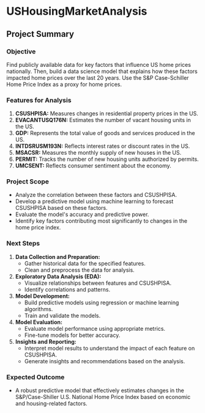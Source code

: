 # USHousingMarketAnalysis

## Project Summary

### Objective
Find publicly available data for key factors that influence US home prices nationally. Then, build a data science model that explains how these factors impacted home prices over the last 20 years.
Use the S&P Case-Schiller Home Price Index as a proxy for home prices.

### Features for Analysis
1. **CSUSHPISA:** Measures changes in residential property prices in the US.
2. **EVACANTUSQ176N:** Estimates the number of vacant housing units in the US.
3. **GDP:** Represents the total value of goods and services produced in the US.
4. **INTDSRUSM193N:** Reflects interest rates or discount rates in the US.
5. **MSACSR:** Measures the monthly supply of new houses in the US.
6. **PERMIT:** Tracks the number of new housing units authorized by permits.
7. **UMCSENT:** Reflects consumer sentiment about the economy.

### Project Scope
- Analyze the correlation between these factors and CSUSHPISA.
- Develop a predictive model using machine learning to forecast CSUSHPISA based on these factors.
- Evaluate the model's accuracy and predictive power.
- Identify key factors contributing most significantly to changes in the home price index.

### Next Steps
1. **Data Collection and Preparation:**
   - Gather historical data for the specified features.
   - Clean and preprocess the data for analysis.
2. **Exploratory Data Analysis (EDA):**
   - Visualize relationships between features and CSUSHPISA.
   - Identify correlations and patterns.
3. **Model Development:**
   - Build predictive models using regression or machine learning algorithms.
   - Train and validate the models.
4. **Model Evaluation:**
   - Evaluate model performance using appropriate metrics.
   - Fine-tune models for better accuracy.
5. **Insights and Reporting:**
   - Interpret model results to understand the impact of each feature on CSUSHPISA.
   - Generate insights and recommendations based on the analysis.

### Expected Outcome
- A robust predictive model that effectively estimates changes in the S&P/Case-Shiller U.S. National Home Price Index based on economic and housing-related factors.

